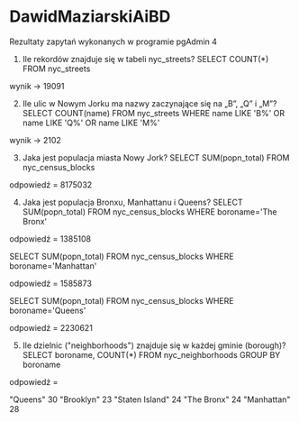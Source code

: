 # DawidMaziarskiAiBD

Rezultaty zapytań wykonanych w programie pgAdmin 4

1. Ile rekordów znajduje się w tabeli nyc_streets?
SELECT COUNT(*) FROM nyc_streets

wynik -> 19091


2. Ile ulic w Nowym Jorku ma nazwy zaczynające się na „B”, „Q” i „M”?
SELECT COUNT(name) FROM nyc_streets
WHERE name LIKE 'B%'
OR name LIKE 'Q%'
OR name LIKE 'M%'

wynik -> 2102


3. Jaka jest populacja miasta Nowy Jork?
SELECT SUM(popn_total) FROM nyc_census_blocks

odpowiedź = 8175032


4. Jaka jest populacja Bronxu, Manhattanu i Queens?
SELECT SUM(popn_total) FROM nyc_census_blocks
WHERE boroname='The Bronx'

odpowiedź = 1385108


SELECT SUM(popn_total) FROM nyc_census_blocks
WHERE boroname='Manhattan'

odpowiedź = 1585873


SELECT SUM(popn_total) FROM nyc_census_blocks
WHERE boroname='Queens'

odpowiedź = 2230621


5. Ile dzielnic ("neighborhoods") znajduje się w każdej gminie (borough)?
SELECT boroname, COUNT(*) FROM nyc_neighborhoods
GROUP BY boroname

odpowiedź =

"Queens"	30
"Brooklyn"	23
"Staten Island"	24
"The Bronx"	24
"Manhattan"	28

